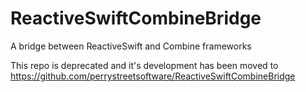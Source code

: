 # ReactiveSwiftCombineBridge
A bridge between ReactiveSwift and Combine frameworks

This repo is deprecated and it's development has been moved to https://github.com/perrystreetsoftware/ReactiveSwiftCombineBridge
